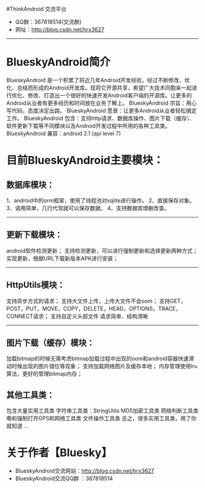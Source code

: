 #ThinkAndroid 交流平台
* QQ群：367818514(交流群) 
* 网址：http://blog.csdn.net/hrx3627

----

#  BlueskyAndroid简介
BlueskyAndroid 是一个积累了将近几年Android开发经验，经过不断修改、优化、总结而形成的Android开发库。现将它开源共享，希望广大技术同胞来一起进行优化、修改、打造出一个很好的快速开发Android客户端的开源库。让更多的Android从业者有更多经历和时间放在业务了解上。
BlueskyAndroid 宗旨：用心写代码，态度决定出路。
BlueskyAndroid 愿景：让更多Android从业者轻松搞定工作。
BlueskyAndroid 包含：支持http请求、数据库操作、图片下载（缓存）、软件更新下载等不同模块以及Android开发过程中所用的各种工具类。
BlueskyAndroid 兼容：android 2.1 (api level 7)

#  目前BlueskyAndroid主要模块：
## 数据库模块：

  1、android中的orm框架，使用了线程池对sqlite进行操作。
  2、直接保存对象。
  3、调用简单，几行代驾就可以保存数据。
  4、支持数据库增删改查。


---
## 更新下载模块：

android软件检测更新；
支持检测更新，可以进行强制更新和选择更新两种方式；
实现更新，根据URL下载新版本APK进行安装；


----
## HttpUtils模块：
支持异步方式的请求；
支持大文件上传，上传大文件不会oom；
支持GET，POST，PUT，MOVE，COPY，DELETE，HEAD，OPTIONS，TRACE，CONNECT请求；
支持自定义头部文件
请求简单、结构清晰

----

## 图片下载（缓存）模块：
加载bitmap的时候无需考虑bitmap加载过程中出现的oom和android容器快速滑动时候出现的图片错位等现象；
支持加载网络图片及缓存本地；
内存管理使用lru算法，更好的管理bitmap内存；



## 其他工具类：
包含大量实用工具类
字符串工具类：StringUtils
MD5加密工具类
网络判断工具类嘞和强制打开GPS和网络工具类
文件操作工具类
总之，很多实用工具类，用了你就知道
...




# 关于作者【Bluesky】
*  BlueskyAndroid交流网站：http://blog.csdn.net/hrx3627
*  BlueskyAndroid交流QQ群 ：367818514

